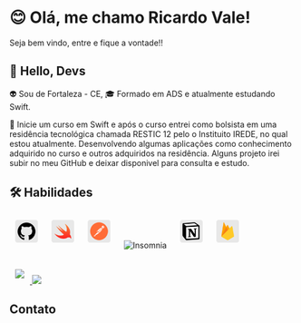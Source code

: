 
# 😊 Olá, me chamo Ricardo Vale!

Seja bem vindo, entre e fique a vontade!!


## 🚀 Hello, Devs

👽 Sou de Fortaleza - CE, 🎓 Formado em ADS e atualmente estudando Swift.

🎒 Inicie um curso em Swift e após o curso entrei como bolsista em uma residência tecnológica chamada RESTIC 12 pelo o Instituito IREDE, no qual estou atualmente. Desenvolvendo algumas aplicações como conhecimento adquirido no curso e outros adquiridos na residência. Alguns projeto irei subir no meu GitHub e deixar disponivel para consulta e estudo.


## 🛠 Habilidades
<img alt="Github" height="40" width="40" vspace="10" hspace="10" src="https://github.com/gui-bus/TechIcons/blob/main/Light/Github.svg">  <img alt="Swift" height="40" width="40" vspace="10" hspace="10" src="https://github.com/gui-bus/TechIcons/blob/main/Light/Swift.svg"> <img alt="Postman" height="40" width="40" vspace="10" hspace="10" src="https://github.com/gui-bus/TechIcons/blob/main/Light/Postman.svg"> <img alt="Insomnia" height="40" width="40" vspace="10" hspace="10" src="https://cdn.jsdelivr.net/gh/devicons/devicon@latest/icons/insomnia/insomnia-original.svg">  <img alt="Notion" height="40" width="40" vspace="10" hspace="10" src="https://github.com/gui-bus/TechIcons/blob/main/Light/Notion.svg">  <img alt="Firebase" height="40" width="40" vspace="10" hspace="10" src="https://github.com/gui-bus/TechIcons/blob/main/Light/Firebase.svg"> 
          


<a href="https://github.com/ricardosvale">
<img float="left" loading="lazy" height="160em" vspace="10" hspace="10" src="https://github-readme-stats.vercel.app/api/top-langs/?username=ricardosvale&layout=compact&langs_count=7&theme=dracula"/>
</a>
<a href="https://github.com/ricardosvale">
<img float="right" loading="lazy" height="160em" src="https://github-readme-stats.vercel.app/api?username=ricardosvale&show_icons=true&theme=dracula&include_all_commits=true&count_private=true"/>
</a>


          
## Contato


<!---
ricardosvale/ricardosvale is a ✨ special ✨ repository because its `README.md` (this file) appears on your GitHub profile.
You can click the Preview link to take a look at your changes.
--->
